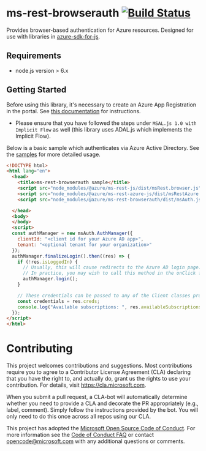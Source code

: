# ms-rest-browserauth [![Build Status](https://dev.azure.com/azure-public/adx/_apis/build/status/public.Azure.ms-rest-browserauth)](https://dev.azure.com/azure-public/adx/_build/latest?definitionId=8)

Provides browser-based authentication for Azure resources. Designed for use with libraries in [azure-sdk-for-js](https://github.com/Azure/azure-sdk-for-js).

## Requirements

- node.js version > 6.x

## Getting Started

Before using this library, it's necessary to create an Azure App Registration in the portal. See [this documentation](https://docs.microsoft.com/azure/active-directory/develop/scenario-spa-app-registration) for instructions.

- Please ensure that you have followed the steps under `MSAL.js 1.0 with Implicit Flow` as well (this library uses ADAL.js which implements the Implicit Flow).

Below is a basic sample which authenticates via Azure Active Directory. See the [samples](samples) for more detailed usage.

```html
<!DOCTYPE html>
<html lang="en">
  <head>
    <title>ms-rest-browserauth sample</title>
    <script src="node_modules/@azure/ms-rest-js/dist/msRest.browser.js"></script>
    <script src="node_modules/@azure/ms-rest-azure-js/dist/msRestAzure.js"></script>
    <script src="node_modules/@azure/ms-rest-browserauth/dist/msAuth.js"></script>

  </head>
  <body>
  </body>
  <script>
  const authManager = new msAuth.AuthManager({
    clientId: "<client id for your Azure AD app>",
    tenant: "<optional tenant for your organization>"
  });
  authManager.finalizeLogin().then((res) => {
    if (!res.isLoggedIn) {
      // Usually, this will cause redirects to the Azure AD login page.
      // In practice, you may wish to call this method in the onClick for a login button on the page.
      authManager.login();
    }

    // These credentials can be passed to any of the Client classes provided in azure-sdk-for-js to authenticate
    const credentials = res.creds;
    console.log("Available subscriptions: ", res.availableSubscriptions);
  });
</script>
</html>
```

# Contributing

This project welcomes contributions and suggestions.  Most contributions require you to agree to a
Contributor License Agreement (CLA) declaring that you have the right to, and actually do, grant us
the rights to use your contribution. For details, visit https://cla.microsoft.com.

When you submit a pull request, a CLA-bot will automatically determine whether you need to provide
a CLA and decorate the PR appropriately (e.g., label, comment). Simply follow the instructions
provided by the bot. You will only need to do this once across all repos using our CLA.

This project has adopted the [Microsoft Open Source Code of Conduct](https://opensource.microsoft.com/codeofconduct/).
For more information see the [Code of Conduct FAQ](https://opensource.microsoft.com/codeofconduct/faq/) or
contact [opencode@microsoft.com](mailto:opencode@microsoft.com) with any additional questions or comments.
